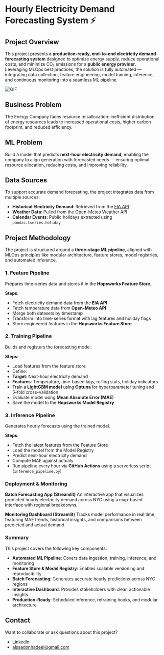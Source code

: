 #  Hourly Electricity Demand Forecasting System ⚡

## Project Overview

This project presents a **production-ready, end-to-end electricity demand forecasting system** designed to optimize energy supply, reduce operational costs, and minimize CO₂ emissions for a **public energy provider**. Leveraging MLOps best practices, the solution is fully automated — integrating data collection, feature engineering, model training, inference, and continuous monitoring into a seamless ML pipeline.

![GIF](vid.gif)


## Business Problem

The Energy Company faces resource misallocation: inefficient distribution of energy resources leads to increased operational costs, higher carbon footprint, and reduced efficiency.


## ML Problem

Build a model that predicts **next-hour electricity demand**, enabling the company to align generation with forecasted needs — ensuring optimal resource allocation, reducing costs, and improving reliability.


## Data Sources

To support accurate demand forecasting, the project integrates data from multiple sources:

- **Historical Electricity Demand**: Retrieved from the [EIA API](https://www.eia.gov/opendata/)  
- **Weather Data**: Pulled from the [Open-Meteo Weather API](https://open-meteo.com/)  
- **Calendar Events**: Public holidays extracted using `pandas.tseries.holiday`


##  Project Methodology

The project is structured around a **three-stage ML pipeline**, aligned with MLOps principles like modular architecture, feature stores, model registries, and automated inference.


###  1. Feature Pipeline

Prepares time-series data and stores it in the **Hopsworks Feature Store**.

**Steps:**
- Fetch electricity demand data from the **EIA API**
- Fetch temperature data from **Open-Meteo API**
- Merge both datasets by timestamp
- Transform into time-series format with lag features and holiday flags
- Store engineered features in the **Hopsworks Feature Store**


###  2. Training Pipeline

Builds and registers the forecasting model.

**Steps:**
- Load features from the feature store
- Define:
-  **Target**: Next-hour electricity demand
-  **Features**: Temperature, time-based lags, rolling stats, holiday indicators
- Train a **LightGBM model** using **Optuna** for hyperparameter tuning and 5-fold cross-validation
- Evaluate model using **Mean Absolute Error (MAE)**
- Save the model to the **Hopsworks Model Registry**


###  3. Inference Pipeline

Generates hourly forecasts using the trained model.

**Steps:**
- Fetch the latest features from the Feature Store
- Load the model from the Model Registry
- Predict next-hour electricity demand
- Compute MAE against actuals
- Run pipeline every hour via **GitHub Actions** using a serverless script (`inference_pipeline.py`)


### Deployment & Monitoring

**Batch Forecasting App (Streamlit)**
An interactive app that visualizes predicted hourly electricity demand across NYC using a map-based interface with regional breakdowns.

**Monitoring Dashboard (Streamlit)**
Tracks model performance in real time, featuring MAE trends, historical insights, and comparisons between predicted and actual demand.


### Summary
This project covers the following key components:

*  **Automated ML Pipeline**: Covers data ingestion, training, inference, and monitoring
*  **Feature Store & Model Registry**: Enables scalable versioning and reproducibility
*  **Batch Forecasting**: Generates accurate hourly predictions across NYC regions
*  **Interactive Dashboard**: Provides stakeholders with clear, actionable insights
*  **Production-Ready**: Scheduled inference, retraining hooks, and modular architecture


## Contact

Want to collaborate or ask questions about this project?

-  [LinkedIn](https://www.linkedin.com/in/hadeel-als-0a23702a6)
-  [alsaadonhadeel@gmail.com](mailto:alsaadonhadeel@gmail.com)

